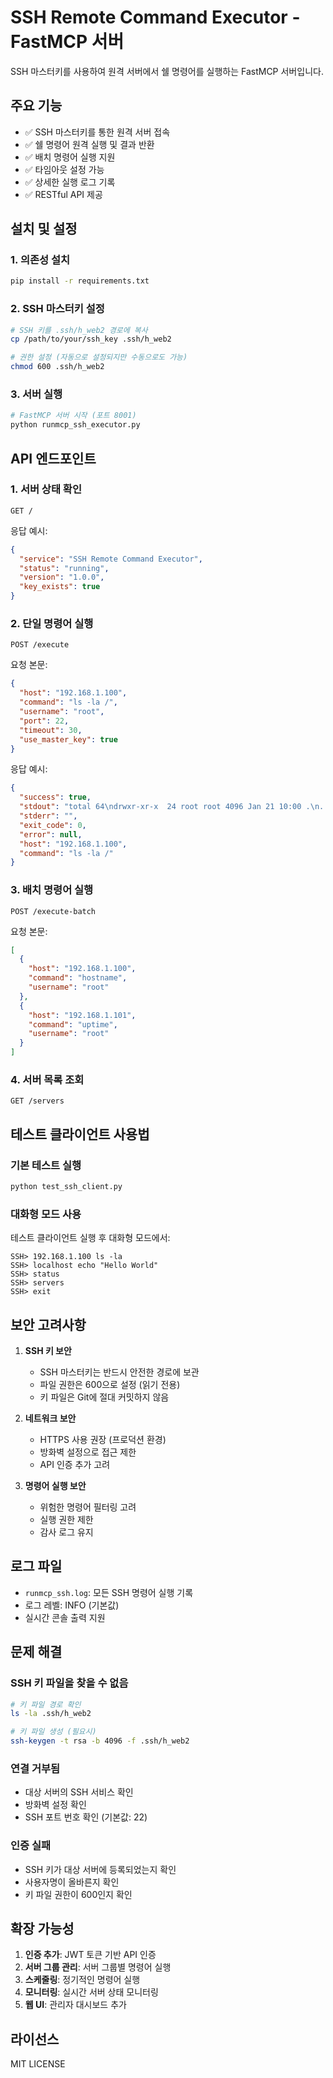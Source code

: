 # SSH Remote Command Executor - FastMCP 서버

SSH 마스터키를 사용하여 원격 서버에서 쉘 명령어를 실행하는 FastMCP 서버입니다.

## 주요 기능

- ✅ SSH 마스터키를 통한 원격 서버 접속
- ✅ 쉘 명령어 원격 실행 및 결과 반환
- ✅ 배치 명령어 실행 지원
- ✅ 타임아웃 설정 가능
- ✅ 상세한 실행 로그 기록
- ✅ RESTful API 제공

## 설치 및 설정

### 1. 의존성 설치
```bash
pip install -r requirements.txt
```

### 2. SSH 마스터키 설정
```bash
# SSH 키를 .ssh/h_web2 경로에 복사
cp /path/to/your/ssh_key .ssh/h_web2

# 권한 설정 (자동으로 설정되지만 수동으로도 가능)
chmod 600 .ssh/h_web2
```

### 3. 서버 실행
```bash
# FastMCP 서버 시작 (포트 8001)
python runmcp_ssh_executor.py
```

## API 엔드포인트

### 1. 서버 상태 확인
```
GET /
```

응답 예시:
```json
{
  "service": "SSH Remote Command Executor",
  "status": "running",
  "version": "1.0.0",
  "key_exists": true
}
```

### 2. 단일 명령어 실행
```
POST /execute
```

요청 본문:
```json
{
  "host": "192.168.1.100",
  "command": "ls -la /",
  "username": "root",
  "port": 22,
  "timeout": 30,
  "use_master_key": true
}
```

응답 예시:
```json
{
  "success": true,
  "stdout": "total 64\ndrwxr-xr-x  24 root root 4096 Jan 21 10:00 .\n...",
  "stderr": "",
  "exit_code": 0,
  "error": null,
  "host": "192.168.1.100",
  "command": "ls -la /"
}
```

### 3. 배치 명령어 실행
```
POST /execute-batch
```

요청 본문:
```json
[
  {
    "host": "192.168.1.100",
    "command": "hostname",
    "username": "root"
  },
  {
    "host": "192.168.1.101",
    "command": "uptime",
    "username": "root"
  }
]
```

### 4. 서버 목록 조회
```
GET /servers
```

## 테스트 클라이언트 사용법

### 기본 테스트 실행
```bash
python test_ssh_client.py
```

### 대화형 모드 사용
테스트 클라이언트 실행 후 대화형 모드에서:
```
SSH> 192.168.1.100 ls -la
SSH> localhost echo "Hello World"
SSH> status
SSH> servers
SSH> exit
```

## 보안 고려사항

1. **SSH 키 보안**
   - SSH 마스터키는 반드시 안전한 경로에 보관
   - 파일 권한은 600으로 설정 (읽기 전용)
   - 키 파일은 Git에 절대 커밋하지 않음

2. **네트워크 보안**
   - HTTPS 사용 권장 (프로덕션 환경)
   - 방화벽 설정으로 접근 제한
   - API 인증 추가 고려

3. **명령어 실행 보안**
   - 위험한 명령어 필터링 고려
   - 실행 권한 제한
   - 감사 로그 유지

## 로그 파일

- `runmcp_ssh.log`: 모든 SSH 명령어 실행 기록
- 로그 레벨: INFO (기본값)
- 실시간 콘솔 출력 지원

## 문제 해결

### SSH 키 파일을 찾을 수 없음
```bash
# 키 파일 경로 확인
ls -la .ssh/h_web2

# 키 파일 생성 (필요시)
ssh-keygen -t rsa -b 4096 -f .ssh/h_web2
```

### 연결 거부됨
- 대상 서버의 SSH 서비스 확인
- 방화벽 설정 확인
- SSH 포트 번호 확인 (기본값: 22)

### 인증 실패
- SSH 키가 대상 서버에 등록되었는지 확인
- 사용자명이 올바른지 확인
- 키 파일 권한이 600인지 확인

## 확장 가능성

1. **인증 추가**: JWT 토큰 기반 API 인증
2. **서버 그룹 관리**: 서버 그룹별 명령어 실행
3. **스케줄링**: 정기적인 명령어 실행
4. **모니터링**: 실시간 서버 상태 모니터링
5. **웹 UI**: 관리자 대시보드 추가

## 라이선스

MIT LICENSE 
